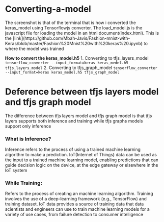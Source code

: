 # Converting-a-model
<p>The screenshot is that of the terminal that is how i converted the keras_model using Tensorflowjs converter.
The load_model.js is the javascript file for loading the model in an html document(index.html). This is the [link](https://github.com/Mbah-Javis/Fashion-mnist-with-Keras/blob/master/Fashion%20Mnist%20with%20keras%20.ipynb) to where the model was trained</p>
<strong>How to convert the keras_model.h5</strong>
1. Converting to tfjs_layers_model
<code>tensorflow_converter --input_format=keras keras_medel.h5 tfjs_layers_model</code>
2. Converting to tfjs_graph_model
<code>tensorflow_converter --input_format=keras keras_medel.h5 tfjs_graph_model</code>

# Deference between tfjs layers model and tfjs graph model
The difference between tfjs layers model and tfjs graph model is that tfjs layers supports both inference and training while tfjs graphs models support only inference

<h3>What is <strong>Inference</strong>?</h3>
<p>Inference refers to the process of using a trained machine learning algorithm to make a prediction. IoT(Internet of Things) data can be used as the input to a trained machine learning  model, enabling predictions that can guide decision logic on the device, at the edge gateway or elsewhere in the IoT system</p>

<h3>While <strong>Training</strong>:</h3>
<p>Refers to the process of creating an machine learning algorithm. Training involves the use of a deep-learning framework (e.g., TensorFlow) and training dataset. IoT data provides a source of training data that data scientists and engineers can use to train machine learning models for a variety of use cases, from failure detection to consumer intelligence</p>
